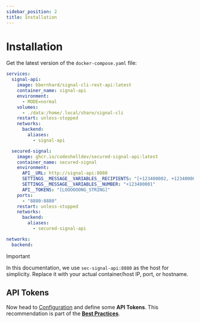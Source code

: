 ```yaml
---
sidebar_position: 2
title: Installation
---
```


# Installation

Get the latest version of the `docker-compose.yaml` file:

```yaml
services:
  signal-api:
    image: bbernhard/signal-cli-rest-api:latest
    container_name: signal-api
    environment:
      - MODE=normal
    volumes:
      - ./data:/home/.local/share/signal-cli
    restart: unless-stopped
    networks:
      backend:
        aliases:
          - signal-api

  secured-signal:
    image: ghcr.io/codeshelldev/secured-signal-api:latest
    container_name: secured-signal
    environment:
      API__URL: http://signal-api:8080
      SETTINGS__MESSAGE__VARIABLES__RECIPIENTS: "[+123400002, +123400003, +123400004]"
      SETTINGS__MESSAGE__VARIABLES__NUMBER: "+123400001"
      API__TOKENS: "[LOOOOOONG_STRING]"
    ports:
      - "8880:8880"
    restart: unless-stopped
    networks:
      backend:
        aliases:
          - secured-signal-api

networks:
  backend:
```

> [!IMPORTANT]
> In this documentation, we use `sec-signal-api:8880` as the host for simplicity.
> Replace it with your actual container/host IP, port, or hostname.

## API Tokens

Now head to [Configuration](../configuration/api-tokens) and define some **API Tokens**.
This recommendation is part of the [**Best Practices**](../best-practices).
